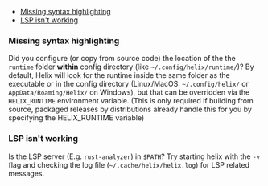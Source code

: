 * [Missing syntax highlighting](#missing-syntax-highlighting)
* [LSP isn't working](#lsp-isn-t-working)

### Missing syntax highlighting

Did you configure (or copy from source code) the location of the the `runtime` folder **within** config directory (like `~/.config/helix/runtime/`)? By default, Helix will look for the runtime inside the same folder as the executable or in the config directory (Linux/MacOS: `~/.config/helix/` or `AppData/Roaming/Helix/` on Windows), but that can be overridden via the `HELIX_RUNTIME` environment variable. (This is only required if building from source, packaged releases by distributions already handle this for you by specifying the HELIX_RUNTIME variable)

### LSP isn't working

Is the LSP server (E.g. `rust-analyzer`) in `$PATH`? Try starting helix with the `-v` flag and checking the log file (`~/.cache/helix/helix.log`) for LSP related messages.